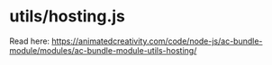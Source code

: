 # utils/hosting.js

Read here: <https://animatedcreativity.com/code/node-js/ac-bundle-module/modules/ac-bundle-module-utils-hosting/>
